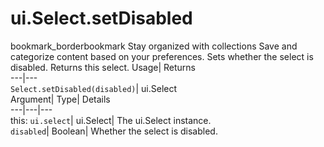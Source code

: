  
#  ui.Select.setDisabled 
bookmark_borderbookmark Stay organized with collections  Save and categorize content based on your preferences. 
Sets whether the select is disabled. 
Returns this select.
Usage| Returns  
---|---  
`Select.setDisabled(disabled)`| ui.Select  
Argument| Type| Details  
---|---|---  
this: `ui.select`| ui.Select| The ui.Select instance.  
`disabled`| Boolean| Whether the select is disabled.  
